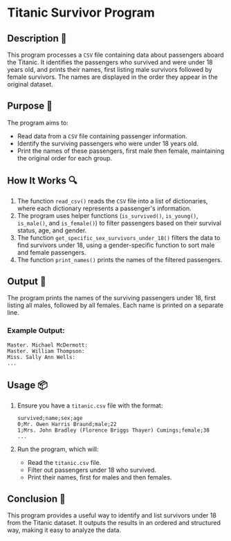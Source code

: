# Titanic Survivor Program

## Description 📝

This program processes a `CSV` file containing data about passengers aboard the Titanic.
It identifies the passengers who survived and were under 18 years old, and prints their names, first listing male survivors followed by female survivors.
The names are displayed in the order they appear in the original dataset.

## Purpose 🎯

The program aims to:

-   Read data from a `CSV` file containing passenger information.
-   Identify the surviving passengers who were under 18 years old.
-   Print the names of these passengers, first male then female, maintaining the original order for each group.

## How It Works 🔍

1. The function `read_csv()` reads the `CSV` file into a list of dictionaries, where each dictionary represents a passenger's information.
2. The program uses helper functions (`is_survived()`, `is_young()`, `is_male()`, and `is_female()`) to filter passengers based on their survival status, age, and gender.
3. The function `get_specific_sex_survivors_under_18()` filters the data to find survivors under 18, using a gender-specific function to sort male and female passengers.
4. The function `print_names()` prints the names of the filtered passengers.

## Output 📜

The program prints the names of the surviving passengers under 18, first listing all males, followed by all females. Each name is printed on a separate line.

### Example Output:

```
Master. Michael McDermott:
Master. William Thompson:
Miss. Sally Ann Wells:
...
```

## Usage 📦

1. Ensure you have a `titanic.csv` file with the format:

    ```
    survived;name;sex;age
    0;Mr. Owen Harris Braund;male;22
    1;Mrs. John Bradley (Florence Briggs Thayer) Cumings;female;38
    ...
    ```

2. Run the program, which will:
    - Read the `titanic.csv` file.
    - Filter out passengers under 18 who survived.
    - Print their names, first for males and then females.

## Conclusion 🚀

This program provides a useful way to identify and list survivors under 18 from the Titanic dataset.
It outputs the results in an ordered and structured way, making it easy to analyze the data.
